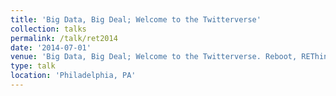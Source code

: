 ```yaml
---
title: 'Big Data, Big Deal; Welcome to the Twitterverse'
collection: talks
permalink: /talk/ret2014
date: '2014-07-01'
venue: 'Big Data, Big Deal; Welcome to the Twitterverse. Reboot, REThink, Refresh with Jeff Popyack.'
type: talk
location: 'Philadelphia, PA'
---
```



